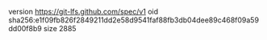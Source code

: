 version https://git-lfs.github.com/spec/v1
oid sha256:e1f09fb826f2849211dd2e58d9541faf88fb3db04dee89c468f09a59dd00f8b9
size 2885
